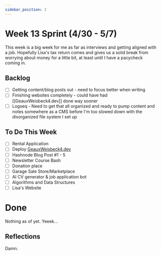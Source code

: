 ```yaml
---
sidebar_position: 2
---
```


# Week 13 Sprint (4/30 - 5/7)

This week is a big week for me as far as interviews and getting aligned with a job. Hopefully Lisa's tax return comes and gives us a solid break from worrying about money for a little bit, at least until I have a pacycheck coming in.

## Backlog

- [ ] Getting content/blog posts out - need to focus better when writing
- [ ] Finishing websites completely - could have had [[GeauxWeisbeck4.dev]] done way sooner
- [ ] Logseq - Need to get that all organized and ready to pump content and notes somewhere as a CMS before I'm too slowed down with the disorganized file system I set up

## To Do This Week

- [ ] Rental Application
- [ ] Deploy [GeauxWeisbeck4.dev](https://geauxweibeck4.dev)
- [ ] Hashnode Blog Post #1 - 5
- [ ] Newsletter Course Bash
- [ ] Donation place
- [ ] Garage Sale Store/Marketplace
- [ ] AI CV generator & job application bot
- [ ] Algorithms and Data Structures
- [ ] Lisa's Website

# Done

Nothing as of yet. Yeeek...

## Reflections

Damn.
